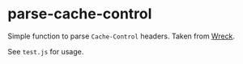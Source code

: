 # parse-cache-control

Simple function to parse `Cache-Control` headers. Taken from [Wreck](https://github.com/hapijs/wreck).

See `test.js` for usage.
